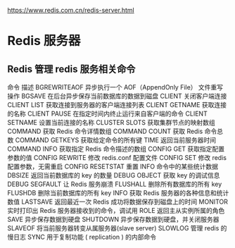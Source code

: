 https://www.redis.com.cn/redis-server.html
# Redis 服务器


## Redis 管理 redis 服务相关命令

命令	            描述
BGREWRITEAOF	    异步执行一个 AOF（AppendOnly File） 文件重写操作
BGSAVE	            在后台异步保存当前数据库的数据到磁盘
CLIENT	            关闭客户端连接
CLIENT LIST	        获取连接到服务器的客户端连接列表
CLIENT GETNAME	    获取连接的名称
CLIENT PAUSE	    在指定时间内终止运行来自客户端的命令
CLIENT SETNAME	    设置当前连接的名称
CLUSTER SLOTS	    获取集群节点的映射数组
COMMAND	            获取 Redis 命令详情数组
COMMAND COUNT	    获取 Redis 命令总数
COMMAND GETKEYS	    获取给定命令的所有键
TIME	            返回当前服务器时间
COMMAND INFO	    获取指定 Redis 命令描述的数组
CONFIG GET	        获取指定配置参数的值
CONFIG REWRITE	    修改 redis.conf 配置文件
CONFIG SET	        修改 redis 配置参数，无需重启
CONFIG RESETSTAT	重置 INFO 命令中的某些统计数据
DBSIZE	            返回当前数据库的 key 的数量
DEBUG OBJECT	    获取 key 的调试信息
DEBUG SEGFAULT	    让 Redis 服务崩溃
FLUSHALL	        删除所有数据库的所有 key
FLUSHDB	            删除当前数据库的所有 key
INFO	            获取 Redis 服务器的各种信息和统计数值
LASTSAVE	        返回最近一次 Redis 成功将数据保存到磁盘上的时间
MONITOR	            实时打印出 Redis 服务器接收到的命令，调试用
ROLE	            返回主从实例所属的角色
SAVE	            异步保存数据到硬盘
SHUTDOWN	        异步保存数据到硬盘，并关闭服务器
SLAVEOF	            将当前服务器转变从属服务器(slave server)
SLOWLOG	            管理 redis 的慢日志
SYNC	            用于复制功能 ( replication ) 的内部命令